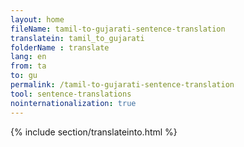 ```yaml
---
layout: home
fileName: tamil-to-gujarati-sentence-translation
translatein: tamil_to_gujarati
folderName : translate
lang: en
from: ta
to: gu
permalink: /tamil-to-gujarati-sentence-translation
tool: sentence-translations
nointernationalization: true
---
```

{% include section/translateinto.html %}
